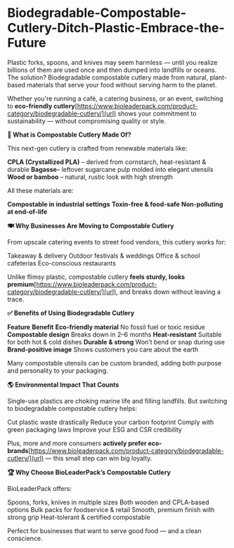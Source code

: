 # Biodegradable-Compostable-Cutlery-Ditch-Plastic-Embrace-the-Future

Plastic forks, spoons, and knives may seem harmless — until you realize billions of them are used once and then dumped into landfills or oceans. The solution? Biodegradable compostable cutlery made from natural, plant-based materials that serve your food without serving harm to the planet.

Whether you're running a café, a catering business, or an event, switching to **eco-friendly cutlery**[https://www.bioleaderpack.com/product-category/biodegradable-cutlery/](url) shows your commitment to sustainability — without compromising quality or style.

**🍃 What is Compostable Cutlery Made Of?**

This next-gen cutlery is crafted from renewable materials like:

**CPLA (Crystallized PLA)** – derived from cornstarch, heat-resistant & durable
**Bagasse**– leftover sugarcane pulp molded into elegant utensils
**Wood or bamboo** – natural, rustic look with high strength

All these materials are:

**Compostable in industrial settings**
**Toxin-free & food-safe**
**Non-polluting at end-of-life**

**🍽️ Why Businesses Are Moving to Compostable Cutlery**

From upscale catering events to street food vendors, this cutlery works for:

Takeaway & delivery
Outdoor festivals & weddings
Office & school cafeterias
Eco-conscious restaurants

Unlike flimsy plastic, compostable cutlery **feels sturdy, looks premium**[https://www.bioleaderpack.com/product-category/biodegradable-cutlery/](url), and breaks down without leaving a trace.

**✅ Benefits of Using Biodegradable Cutlery**

**Feature**                              **Benefit**
**Eco-friendly material**               No fossil fuel or toxic residue
**Compostable design**                  Breaks down in 2–6 months
**Heat-resistant**                      Suitable for both hot & cold dishes
**Durable & strong**                    Won’t bend or snap during use
**Brand-positive image**                Shows customers you care about the earth

Many compostable utensils can be custom branded, adding both purpose and personality to your packaging.

**🌎 Environmental Impact That Counts**

Single-use plastics are choking marine life and filling landfills. But switching to biodegradable compostable cutlery helps:

Cut plastic waste drastically
Reduce your carbon footprint
Comply with green packaging laws
Improve your ESG and CSR credibility

Plus, more and more consumers **actively prefer eco-brands**[https://www.bioleaderpack.com/product-category/biodegradable-cutlery/](url) — this small step can win big loyalty.

**🏆 Why Choose BioLeaderPack’s Compostable Cutlery**

BioLeaderPack offers:

Spoons, forks, knives in multiple sizes
Both wooden and CPLA-based options
Bulk packs for foodservice & retail
Smooth, premium finish with strong grip
Heat-tolerant & certified compostable

Perfect for businesses that want to serve good food — and a clean conscience.
